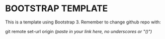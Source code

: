 # BOOTSTRAP TEMPLATE

This is a template using Bootstrap 3. Remember to change github repo with:

git remote set-url origin _(paste in your link here, no underscores or "()")_